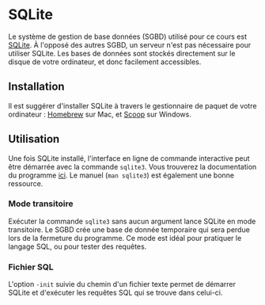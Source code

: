 # SQLite

Le système de gestion de base données (SGBD) utilisé pour ce cours est
[SQLite][]. À l'opposé des autres SGBD, un serveur n'est pas nécessaire
pour utiliser SQLite. Les bases de données sont stockés directement sur
le disque de votre ordinateur, et donc facilement accessibles.

[SQLite]: https://sqlite.org/index.html

## Installation

Il est suggérer d'installer SQLite à travers le gestionnaire de paquet
de votre ordinateur : [Homebrew][] sur Mac, et [Scoop][] sur Windows.

[Homebrew]: https://brew.sh
[Scoop]: https://scoop.sh

## Utilisation

Une fois SQLite installé, l'interface en ligne de commande interactive
peut être démarrée avec la commande `sqlite3`. Vous trouverez la
documentation du programme [ici][documentation sqlite3]. Le manuel (`man
sqlite3`) est également une bonne ressource.

[documentation sqlite3]: https://sqlite.org/cli.html

### Mode transitoire

Exécuter la commande `sqlite3` sans aucun argument lance SQLite en mode
transitoire. Le SGBD crée une base de donnée temporaire qui sera perdue
lors de la fermeture du programme. Ce mode est idéal pour pratiquer le
langage SQL, ou pour tester des requêtes.

### Fichier SQL

L'option `-init` suivie du chemin d'un fichier texte permet de démarrer
SQLite et d'exécuter les requêtes SQL qui se trouve dans celui-ci.

